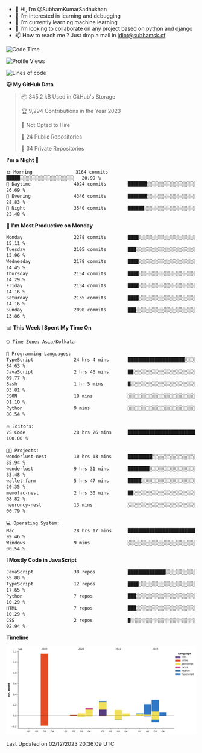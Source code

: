 - 👋 Hi, I’m @SubhamKumarSadhukhan
- 👀 I’m interested in learning and debugging
- 🌱 I’m currently learning machine learning
- 💞️ I’m looking to collaborate on any project based on python and django
- 📫 How to reach me ?
      Just drop a mail in idiot@subhamsk.cf

<!---
SubhamKumarSadhukhan/SubhamKumarSadhukhan is a ✨ special ✨ repository because its `README.md` (this file) appears on your GitHub profile.
You can click the Preview link to take a look at your changes.
--->


<!--START_SECTION:waka-->
![Code Time](http://img.shields.io/badge/Code%20Time-1%2C759%20hrs%2011%20mins-blue)

![Profile Views](http://img.shields.io/badge/Profile%20Views-0-blue)

![Lines of code](https://img.shields.io/badge/From%20Hello%20World%20I%27ve%20Written-2.4%20million%20lines%20of%20code-blue)

**🐱 My GitHub Data** 

> 📦 345.2 kB Used in GitHub's Storage 
 > 
> 🏆 9,294 Contributions in the Year 2023
 > 
> 🚫 Not Opted to Hire
 > 
> 📜 24 Public Repositories 
 > 
> 🔑 34 Private Repositories 
 > 
**I'm a Night 🦉** 

```text
🌞 Morning                3164 commits        █████░░░░░░░░░░░░░░░░░░░░   20.99 % 
🌆 Daytime                4024 commits        ███████░░░░░░░░░░░░░░░░░░   26.69 % 
🌃 Evening                4346 commits        ███████░░░░░░░░░░░░░░░░░░   28.83 % 
🌙 Night                  3540 commits        ██████░░░░░░░░░░░░░░░░░░░   23.48 % 
```
📅 **I'm Most Productive on Monday** 

```text
Monday                   2278 commits        ████░░░░░░░░░░░░░░░░░░░░░   15.11 % 
Tuesday                  2105 commits        ███░░░░░░░░░░░░░░░░░░░░░░   13.96 % 
Wednesday                2178 commits        ████░░░░░░░░░░░░░░░░░░░░░   14.45 % 
Thursday                 2154 commits        ████░░░░░░░░░░░░░░░░░░░░░   14.29 % 
Friday                   2134 commits        ████░░░░░░░░░░░░░░░░░░░░░   14.16 % 
Saturday                 2135 commits        ████░░░░░░░░░░░░░░░░░░░░░   14.16 % 
Sunday                   2090 commits        ███░░░░░░░░░░░░░░░░░░░░░░   13.86 % 
```


📊 **This Week I Spent My Time On** 

```text
🕑︎ Time Zone: Asia/Kolkata

💬 Programming Languages: 
TypeScript               24 hrs 4 mins       █████████████████████░░░░   84.63 % 
JavaScript               2 hrs 46 mins       ██░░░░░░░░░░░░░░░░░░░░░░░   09.77 % 
Bash                     1 hr 5 mins         █░░░░░░░░░░░░░░░░░░░░░░░░   03.81 % 
JSON                     18 mins             ░░░░░░░░░░░░░░░░░░░░░░░░░   01.10 % 
Python                   9 mins              ░░░░░░░░░░░░░░░░░░░░░░░░░   00.54 % 

🔥 Editors: 
VS Code                  28 hrs 26 mins      █████████████████████████   100.00 % 

🐱‍💻 Projects: 
wonderlust-nest          10 hrs 13 mins      █████████░░░░░░░░░░░░░░░░   35.94 % 
wonderlust               9 hrs 31 mins       ████████░░░░░░░░░░░░░░░░░   33.48 % 
wallet-farm              5 hrs 47 mins       █████░░░░░░░░░░░░░░░░░░░░   20.35 % 
memofac-nest             2 hrs 30 mins       ██░░░░░░░░░░░░░░░░░░░░░░░   08.82 % 
neuroncy-nest            13 mins             ░░░░░░░░░░░░░░░░░░░░░░░░░   00.79 % 

💻 Operating System: 
Mac                      28 hrs 17 mins      █████████████████████████   99.46 % 
Windows                  9 mins              ░░░░░░░░░░░░░░░░░░░░░░░░░   00.54 % 
```

**I Mostly Code in JavaScript** 

```text
JavaScript               38 repos            ██████████████░░░░░░░░░░░   55.88 % 
TypeScript               12 repos            ████░░░░░░░░░░░░░░░░░░░░░   17.65 % 
Python                   7 repos             ███░░░░░░░░░░░░░░░░░░░░░░   10.29 % 
HTML                     7 repos             ███░░░░░░░░░░░░░░░░░░░░░░   10.29 % 
CSS                      2 repos             █░░░░░░░░░░░░░░░░░░░░░░░░   02.94 % 
```



**Timeline**

![Lines of Code chart](https://raw.githubusercontent.com/SubhamKumarSadhukhan/SubhamKumarSadhukhan/main/assets/bar_graph.png)


 Last Updated on 02/12/2023 20:36:09 UTC
<!--END_SECTION:waka-->
